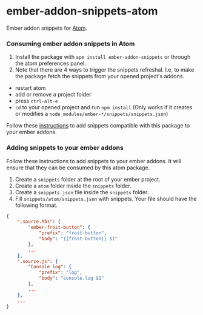 # ember-addon-snippets-atom

Ember addon snippets for [Atom](http://atom.io/).

### Consuming ember addon snippets in Atom

1. Install the package with `apm install ember-addon-snippets` or through the atom preferences panel.
2. Note that there are 4 ways to trigger the snippets refreshal. I.e, to make the package fetch the snippets from your opened project's addons.
  * restart atom
  * add or remove a project folder
  * press `ctrl-alt-e`
  * `cd` to your opened project and run `npm install` (Only works if it creates or modifies a `node_modules/ember-*/snippets/snippets.json`)

Follow these [instructions](https://github.com/ciena-blueplanet/ember-addon-snippets/blob/master/README.md#adding-snippets-to-your-ember-addons) to add snippets compatible with this package to your ember addons.

### Adding snippets to your ember addons

Follow these instructions to add snippets to your ember addons. It will ensure that they can be consumed by this atom package.

1. Create a `snippets` folder at the root of your ember project.
2. Create a `atom` folder inside the `snippets` folder.
3. Create a `snippets.json` file inside the `snippets` folder.
4. Fill `snippets/atom/snippets.json` with snippets. Your file should have the following format.

```json
{
    ".source.hbs": {
        "ember-frost-button": {
            "prefix": "frost-button",
            "body": "{{frost-button}} $1"
        },
        ...
    },
    ".source.js": {
        "Console log": {
            "prefix": "log",
            "body": "console.log $1"
        },
        ...
    },
    ...
}
```
